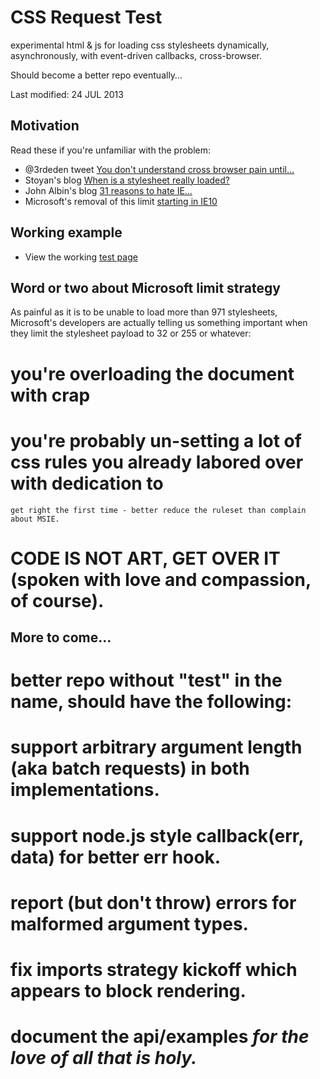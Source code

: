 CSS Request Test
================

experimental html &amp; js for loading css stylesheets dynamically, asynchronously, with event-driven 
callbacks, cross-browser.

Should become a better repo eventually&hellip;

Last modified: 24 JUL 2013

Motivation
----------

Read these if you're unfamiliar with the problem:

+ @3rdeden tweet [You don&#39;t understand cross browser pain until&hellip;](https://twitter.com/3rdEden/statuses/358669103973675009)
+ Stoyan's blog [When is a stylesheet really loaded?](http://www.phpied.com/when-is-a-stylesheet-really-loaded/)
+ John Albin's blog [31 reasons to hate IE&hellip;](http://john.albin.net/css/ie-stylesheets-not-loading)
+ Microsoft&#39;s removal of this limit [starting in IE10](http://msdn.microsoft.com/en-us/library/ie/hh920762(v=vs.85).aspx)

Working example
---------------

+ View the working [test page](http://rawgithub.com/dfkaye/css-request-test/master/index.html)

Word or two about Microsoft limit strategy
--------------------------------------------

As painful as it is to be unable to load more than 971 stylesheets, Microsoft's developers are 
actually telling us something important when they limit the stylesheet payload to 32 or 255 or 
whatever:

# you're overloading the document with crap
# you're probably un-setting a lot of css rules you already labored over with dedication to 
    get right the first time - better reduce the ruleset than complain about MSIE.
# CODE IS NOT ART, GET OVER IT (spoken with love and compassion, of course).

More to come&hellip;
--------------------

# better repo without "test" in the name, should have the following:
# support arbitrary argument length (aka batch requests) in both implementations.
# support node.js style callback(err, data) for better err hook.
# report (but don't throw) errors for malformed argument types.
# fix imports strategy kickoff which appears to block rendering.
# document the api/examples *for the love of all that is holy.*
